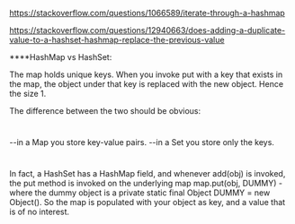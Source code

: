 https://stackoverflow.com/questions/1066589/iterate-through-a-hashmap

https://stackoverflow.com/questions/12940663/does-adding-a-duplicate-value-to-a-hashset-hashmap-replace-the-previous-value

****HashMap vs HashSet:

The map holds unique keys. When you invoke put with a key that exists in the map, the object under that key is replaced with the new object. Hence the size 1.

The difference between the two should be obvious:
#
--in a Map you store key-value pairs.
--in a Set you store only the keys.
#
In fact, a HashSet has a HashMap field, and whenever add(obj) is invoked, the put method is invoked on the underlying map map.put(obj, DUMMY) - where the dummy object is a private static final Object DUMMY = new Object(). So the map is populated with your object as key, and a value that is of no interest.
